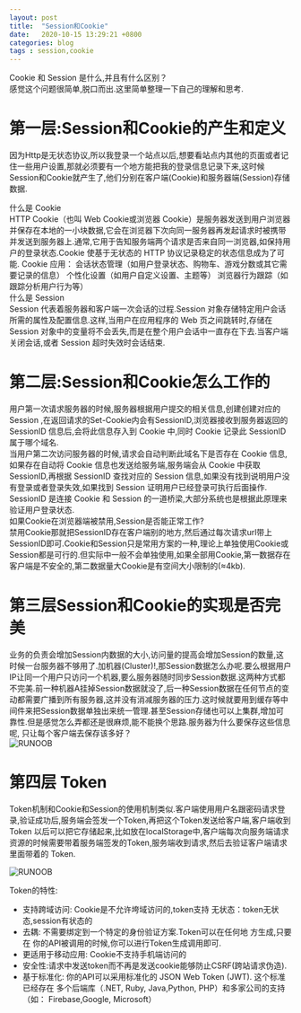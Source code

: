 ```yaml
---
layout: post
title:  "Session和Cookie"
date:   2020-10-15 13:29:21 +0800
categories: blog
tags : session,cookie
---
```


Cookie 和 Session 是什么,并且有什么区别？   
感觉这个问题很简单,脱口而出.这里简单整理一下自己的理解和思考.     

# 第一层:Session和Cookie的产生和定义
因为Http是无状态协议,所以我登录一个站点以后,想要看站点内其他的页面或者记住一些用户设置,那就必须要有一个地方能把我的登录信息记录下来,这时候Session和Cookie就产生了,他们分别在客户端(Cookie)和服务器端(Session)存储数据.   

什么是 Cookie   
HTTP Cookie（也叫 Web Cookie或浏览器 Cookie）是服务器发送到用户浏览器并保存在本地的一小块数据,它会在浏览器下次向同一服务器再发起请求时被携带并发送到服务器上.通常,它用于告知服务端两个请求是否来自同一浏览器,如保持用户的登录状态.Cookie 使基于无状态的 HTTP 协议记录稳定的状态信息成为了可能.
Cookie 应用：
会话状态管理（如用户登录状态、购物车、游戏分数或其它需要记录的信息）
个性化设置（如用户自定义设置、主题等）
浏览器行为跟踪（如跟踪分析用户行为等）  
什么是 Session  
Session 代表着服务器和客户端一次会话的过程.Session 对象存储特定用户会话所需的属性及配置信息.这样,当用户在应用程序的 Web 页之间跳转时,存储在 Session 对象中的变量将不会丢失,而是在整个用户会话中一直存在下去.当客户端关闭会话,或者 Session 超时失效时会话结束.   

# 第二层:Session和Cookie怎么工作的 
用户第一次请求服务器的时候,服务器根据用户提交的相关信息,创建创建对应的 Session ,在返回请求的Set-Cookie内会有SessionID,浏览器接收到服务器返回的 SessionID 信息后,会将此信息存入到 Cookie 中,同时 Cookie 记录此 SessionID 属于哪个域名.    
当用户第二次访问服务器的时候,请求会自动判断此域名下是否存在 Cookie 信息,如果存在自动将 Cookie 信息也发送给服务端,服务端会从 Cookie 中获取 SessionID,再根据 SessionID 查找对应的 Session 信息,如果没有找到说明用户没有登录或者登录失效,如果找到 Session 证明用户已经登录可执行后面操作.  
SessionID 是连接 Cookie 和 Session 的一道桥梁,大部分系统也是根据此原理来验证用户登录状态.   
如果Cookie在浏览器端被禁用,Session是否能正常工作?   
禁用Cookie那就把SessionID存在客户端别的地方,然后通过每次请求url带上SessionID即可.Cookie和Session只是常用方案的一种,理论上单独使用Cookie或Session都是可行的.但实际中一般不会单独使用,如果全部用Cookie,第一数据存在客户端是不安全的,第二数据量大Cookie是有空间大小限制的(≈4kb).   

# 第三层Session和Cookie的实现是否完美
业务的负责会增加Session内数据的大小,访问量的提高会增加Session的数量,这时候一台服务器不够用了.加机器(Cluster)!,那Session数据怎么办呢.要么根据用户IP让同一个用户只访问一个机器,要么服务器随时同步Session数据.这两种方式都不完美.前一种机器A挂掉Session数据就没了,后一种Session数据在任何节点的变动都需要广播到所有服务器,这并没有消减服务器的压力.这时候就要用到缓存等中间件来把Session数据单独出来统一管理.甚至Session存储也可以上集群,增加可靠性.但是感觉怎么弄都还是很麻烦,能不能换个思路.服务器为什么要保存这些信息呢, 只让每个客户端去保存该多好？     
![RUNOOB]({{site.url}}/assets/img/1350514-20180504123036062-1920411426.png)

# 第四层 Token

Token机制和Cookie和Session的使用机制类似.客户端使用用户名跟密码请求登录,验证成功后,服务端会签发一个Token,再把这个Token发送给客户端,客户端收到 Token 以后可以把它存储起来,比如放在localStorage中,客户端每次向服务端请求资源的时候需要带着服务端签发的Token,服务端收到请求,然后去验证客户端请求里面带着的 Token.   

![RUNOOB]({{site.url}}/assets/img/6943526-f6773b6740bd67f9.png)

Token的特性:    
- 支持跨域访问: Cookie是不允许垮域访问的,token支持
无状态：token无状态,session有状态的
- 去耦: 不需要绑定到一个特定的身份验证方案.Token可以在任何地 方生成,只要在 你的API被调用的时候,你可以进行Token生成调用即可.
- 更适用于移动应用: Cookie不支持手机端访问的
- 安全性:请求中发送token而不再是发送cookie能够防止CSRF(跨站请求伪造).
- 基于标准化: 你的API可以采用标准化的 JSON Web Token (JWT). 这个标准已经存在 多个后端库（.NET, Ruby, Java,Python, PHP）和多家公司的支持（如： Firebase,Google, Microsoft）